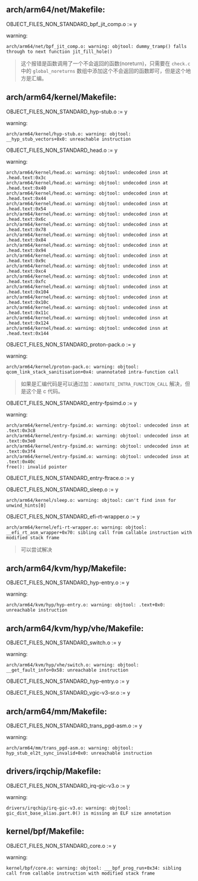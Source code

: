 ## arch/arm64/net/Makefile:

OBJECT_FILES_NON_STANDARD_bpf_jit_comp.o := y

warning:

```
arch/arm64/net/bpf_jit_comp.o: warning: objtool: dummy_tramp() falls through to next function jit_fill_hole()
```

> 这个报错是函数调用了一个不会返回的函数(noreturn)，只需要在 `check.c` 中的 `global_noreturns`
> 数组中添加这个不会返回的函数即可，但是这个地方是汇编。

## arch/arm64/kernel/Makefile:

OBJECT_FILES_NON_STANDARD_hyp-stub.o := y

warning:

```
arch/arm64/kernel/hyp-stub.o: warning: objtool: __hyp_stub_vectors+0x0: unreachable instruction
```

OBJECT_FILES_NON_STANDARD_head.o := y

warning:

```
arch/arm64/kernel/head.o: warning: objtool: undecoded insn at .head.text:0x3c
arch/arm64/kernel/head.o: warning: objtool: undecoded insn at .head.text:0x40
arch/arm64/kernel/head.o: warning: objtool: undecoded insn at .head.text:0x44
arch/arm64/kernel/head.o: warning: objtool: undecoded insn at .head.text:0x54
arch/arm64/kernel/head.o: warning: objtool: undecoded insn at .head.text:0x6c
arch/arm64/kernel/head.o: warning: objtool: undecoded insn at .head.text:0x78
arch/arm64/kernel/head.o: warning: objtool: undecoded insn at .head.text:0x84
arch/arm64/kernel/head.o: warning: objtool: undecoded insn at .head.text:0x94
arch/arm64/kernel/head.o: warning: objtool: undecoded insn at .head.text:0x9c
arch/arm64/kernel/head.o: warning: objtool: undecoded insn at .head.text:0xc4
arch/arm64/kernel/head.o: warning: objtool: undecoded insn at .head.text:0xfc
arch/arm64/kernel/head.o: warning: objtool: undecoded insn at .head.text:0x104
arch/arm64/kernel/head.o: warning: objtool: undecoded insn at .head.text:0x10c
arch/arm64/kernel/head.o: warning: objtool: undecoded insn at .head.text:0x11c
arch/arm64/kernel/head.o: warning: objtool: undecoded insn at .head.text:0x124
arch/arm64/kernel/head.o: warning: objtool: undecoded insn at .head.text:0x144
```

OBJECT_FILES_NON_STANDARD_proton-pack.o := y

warning:

```
arch/arm64/kernel/proton-pack.o: warning: objtool: qcom_link_stack_sanitisation+0x4: unannotated intra-function call
```

> 如果是汇编代码是可以通过加：`ANNOTATE_INTRA_FUNCTION_CALL` 解决，但是这个是 c 代码。

OBJECT_FILES_NON_STANDARD_entry-fpsimd.o := y

warning:

```
arch/arm64/kernel/entry-fpsimd.o: warning: objtool: undecoded insn at .text:0x3c8
arch/arm64/kernel/entry-fpsimd.o: warning: objtool: undecoded insn at .text:0x3e0
arch/arm64/kernel/entry-fpsimd.o: warning: objtool: undecoded insn at .text:0x3f4
arch/arm64/kernel/entry-fpsimd.o: warning: objtool: undecoded insn at .text:0x40c
free(): invalid pointer
```

OBJECT_FILES_NON_STANDARD_entry-ftrace.o := y

OBJECT_FILES_NON_STANDARD_sleep.o := y

```
arch/arm64/kernel/sleep.o: warning: objtool: can't find insn for unwind_hints[0]
```

OBJECT_FILES_NON_STANDARD_efi-rt-wrapper.o := y

```
arch/arm64/kernel/efi-rt-wrapper.o: warning: objtool: __efi_rt_asm_wrapper+0x70: sibling call from callable instruction with modified stack frame
```

> 可以尝试解决

## arch/arm64/kvm/hyp/Makefile:

OBJECT_FILES_NON_STANDARD_hyp-entry.o := y

warning:

```
arch/arm64/kvm/hyp/hyp-entry.o: warning: objtool: .text+0x0: unreachable instruction
```

## arch/arm64/kvm/hyp/vhe/Makefile:

OBJECT_FILES_NON_STANDARD_switch.o := y

warning:

```
arch/arm64/kvm/hyp/vhe/switch.o: warning: objtool: __get_fault_info+0x58: unreachable instruction
```

OBJECT_FILES_NON_STANDARD_hyp-entry.o := y

OBJECT_FILES_NON_STANDARD_vgic-v3-sr.o := y

## arch/arm64/mm/Makefile:

OBJECT_FILES_NON_STANDARD_trans_pgd-asm.o := y

warning:

```
arch/arm64/mm/trans_pgd-asm.o: warning: objtool: hyp_stub_el2t_sync_invalid+0x0: unreachable instruction
```

## drivers/irqchip/Makefile:

OBJECT_FILES_NON_STANDARD_irq-gic-v3.o := y

warning:

```
drivers/irqchip/irq-gic-v3.o: warning: objtool: gic_dist_base_alias.part.0() is missing an ELF size annotation
```

## kernel/bpf/Makefile:

OBJECT_FILES_NON_STANDARD_core.o := y

warning:

```
kernel/bpf/core.o: warning: objtool: ___bpf_prog_run+0x34: sibling call from callable instruction with modified stack frame
```
